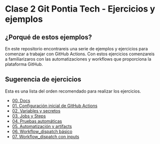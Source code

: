 # Clase 2 Git Pontia Tech - Ejercicios y ejemplos

## ¿Porqué de estos ejemplos?

En este repositorio encontrareis una serie de ejemplos y ejercicios para comenzar a trabajar con GitHub Actions.
Con estos ejercicios comenzareis a familiarizaros con las automatizaciones y workflows que proporciona la plataforma GitHub.


## Sugerencia de ejercicios

Esta es una lista del orden recomendado para realizar los ejercicios.
- [00. Docs](./docs/actions-cheat-sheet.pdf)
- [01. Configuración inicial de GitHub Actions](./ejercicios/01.Setup/README.md)
- [02. Variables y secretos](./ejercicios/02.Secrets/README.md)
- [03. Jobs y Steps](./ejercicios/03.Jobs&Steps/README.md)
- [04. Pruebas automáticas](./ejercicios/04.Test/README.md)
- [05. Automatización y artifacts](./ejercicios/05.Automatizacion/README.md)
- [06. Workflow_dispatch básico](./ejercicios/06.Dispatch/README.md)
- [07. Workflow_dispatch con inputs](./ejercicios/07.Dispatch_inputs/README.md)
